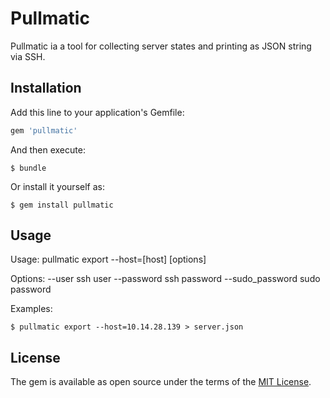 # Pullmatic

Pullmatic ia a tool for collecting server states and printing as JSON string via SSH.

## Installation

Add this line to your application's Gemfile:

```ruby
gem 'pullmatic'
```

And then execute:

    $ bundle

Or install it yourself as:

    $ gem install pullmatic

## Usage

Usage: pullmatic export --host=[host] [options]

Options:
    --user ssh user
    --password ssh password
    --sudo_password sudo password

Examples:
```
$ pullmatic export --host=10.14.28.139 > server.json
```


## License

The gem is available as open source under the terms of the [MIT License](http://opensource.org/licenses/MIT).

